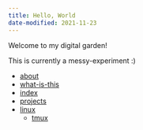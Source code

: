 ```yaml
---
title: Hello, World
date-modified: 2021-11-23
---
```


Welcome to my digital garden!

This is currently a messy-experiment :) 

* [about](about.md)
* [what-is-this](what-is-this.md)
* [index](index.md)
* [projects](projects.md)
* [linux](./linux/index.html)
    + [tmux](./linux/tmux.html)
